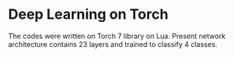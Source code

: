 # Deep Learning on Torch
The codes were written on Torch 7 library on Lua.
Present network architecture contains 23 layers and trained to classify 4 classes. 
